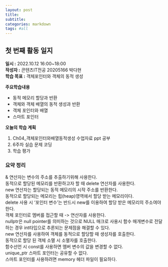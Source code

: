 ```yaml
---
layout: post
title: 
subtitle:
categories: markdown
tags: #all
---
```

## 첫 번째 활동 일지
**일시 :** 2022.10.12 16:00~18:00  
**작성자 :** 콘텐츠IT전공 20205166 박다현  
**학습 목표 :** 객체포인터와 객체의 동적 생성  

**주요학습내용**
- 동적 메모리 할당과 반환
- 객체와 객체 배열의 동적 생성과 반환
- 객체 포인터와 배열
- 스마트 포인터  

**오늘의 학습 계획**
1. Ch04_객체포인터와배열동적생성 수업자료 ppt 공부
2. 6주차 실습 문제 코딩  
3. 학습 평가
### 요약 정리
& 연산자는 변수의 주소를 추출하기위해 사용한다.  
동적으로 할당된 메모리를 반환하고자 할 때 delete 연산자를 사용한다.  
new 연산자는 할당되는 동적 메모리의 시작 주소를 반환한다.  
동적으로 할당되는 메모리는 힙(heap)영역에서 할당 받는 메모리이다.  
delete 사용 시 ‘포인터 변수’는 반드시 new를 이용하여 할당 받은 메모리의 주소여야 한다.  
객체 포인터로 멤버를 접근할 때 -> 연산자를 사용한다.  
nullptr은 null pointer를 의미하는 것으로 NULL 매크로 사용시 함수 매개변수로 전달하는 경우 int타입으로 추론되는 문제점을 해결할 수 있다.  
new 연산자를 사용하여 객체를 동적으로 할당할 때 생성자를 호출한다.  
동적으로 할당 된 객체 소멸 시 소멸자를 호출한다.  
함수선언 시 const를 사용하면 멤버 변수의 값을 변경할 수 없다.  
unique_ptr 스마트 포인터는 공유할 수 없다.  
스마트 포인터를 사용하려면 memory 헤더 파일이 필요하다.


